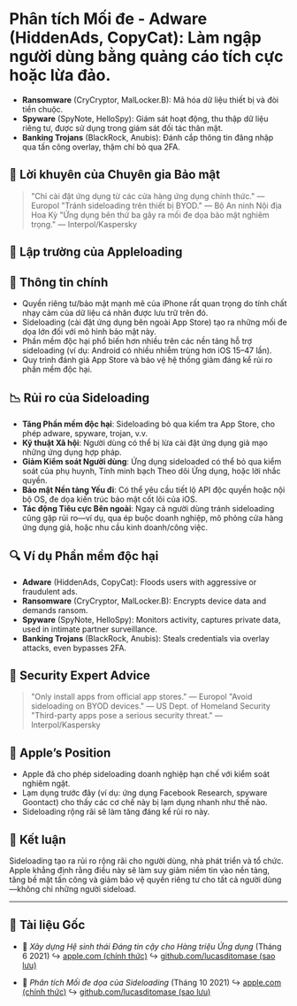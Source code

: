 # Phân tích Mối đe - **Adware** (HiddenAds, CopyCat): Làm ngập người dùng bằng quảng cáo tích cực hoặc lừa đảo.
- **Ransomware** (CryCryptor, MalLocker.B): Mã hóa dữ liệu thiết bị và đòi tiền chuộc.
- **Spyware** (SpyNote, HelloSpy): Giám sát hoạt động, thu thập dữ liệu riêng tư, được sử dụng trong giám sát đối tác thân mật.
- **Banking Trojans** (BlackRock, Anubis): Đánh cắp thông tin đăng nhập qua tấn công overlay, thậm chí bỏ qua 2FA.

## 🧠 Lời khuyên của Chuyên gia Bảo mật

> "Chỉ cài đặt ứng dụng từ các cửa hàng ứng dụng chính thức." — Europol
> "Tránh sideloading trên thiết bị BYOD." — Bộ An ninh Nội địa Hoa Kỳ
> "Ứng dụng bên thứ ba gây ra mối đe dọa bảo mật nghiêm trọng." — Interpol/Kaspersky

## 🚫 Lập trường của Appleloading

## 📌 Thông tin chính

- Quyền riêng tư/bảo mật mạnh mẽ của iPhone rất quan trọng do tính chất nhạy cảm của dữ liệu cá nhân được lưu trữ trên đó.
- Sideloading (cài đặt ứng dụng bên ngoài App Store) tạo ra những mối đe dọa lớn đối với mô hình bảo mật này.
- Phần mềm độc hại phổ biến hơn nhiều trên các nền tảng hỗ trợ sideloading (ví dụ: Android có nhiều nhiễm trùng hơn iOS 15–47 lần).
- Quy trình đánh giá App Store và bảo vệ hệ thống giảm đáng kể rủi ro phần mềm độc hại.

## 📉 Rủi ro của Sideloading

- **Tăng Phần mềm độc hại**: Sideloading bỏ qua kiểm tra App Store, cho phép adware, spyware, trojan, v.v.
- **Kỹ thuật Xã hội**: Người dùng có thể bị lừa cài đặt ứng dụng giả mạo những ứng dụng hợp pháp.
- **Giảm Kiểm soát Người dùng**: Ứng dụng sideloaded có thể bỏ qua kiểm soát của phụ huynh, Tính minh bạch Theo dõi Ứng dụng, hoặc lời nhắc quyền.
- **Bảo mật Nền tảng Yếu đi**: Có thể yêu cầu tiết lộ API độc quyền hoặc nội bộ OS, đe dọa kiến trúc bảo mật cốt lõi của iOS.
- **Tác động Tiêu cực Bên ngoài**: Ngay cả người dùng tránh sideloading cũng gặp rủi ro—ví dụ, qua ép buộc doanh nghiệp, mô phỏng cửa hàng ứng dụng giả, hoặc nhu cầu kinh doanh/công việc.

## 🔍 Ví dụ Phần mềm độc hại

- **Adware** (HiddenAds, CopyCat): Floods users with aggressive or fraudulent ads.
- **Ransomware** (CryCryptor, MalLocker.B): Encrypts device data and demands ransom.
- **Spyware** (SpyNote, HelloSpy): Monitors activity, captures private data, used in intimate partner surveillance.
- **Banking Trojans** (BlackRock, Anubis): Steals credentials via overlay attacks, even bypasses 2FA.

## 🧠 Security Expert Advice

> "Only install apps from official app stores." — Europol
> "Avoid sideloading on BYOD devices." — US Dept. of Homeland Security
> "Third-party apps pose a serious security threat." — Interpol/Kaspersky

## 🚫 Apple’s Position

- Apple đã cho phép sideloading doanh nghiệp hạn chế với kiểm soát nghiêm ngặt.
- Lạm dụng trước đây (ví dụ: ứng dụng Facebook Research, spyware Goontact) cho thấy các cơ chế này bị lạm dụng nhanh như thế nào.
- Sideloading rộng rãi sẽ làm tăng đáng kể rủi ro này.

## 📎 Kết luận

Sideloading tạo ra rủi ro rộng rãi cho người dùng, nhà phát triển và tổ chức. Apple khẳng định rằng điều này sẽ làm suy giảm niềm tin vào nền tảng, tăng bề mặt tấn công và giảm bảo vệ quyền riêng tư cho tất cả người dùng—không chỉ những người sideload.

---

## 📄 Tài liệu Gốc

- 🧷 *Xây dựng Hệ sinh thái Đáng tin cậy cho Hàng triệu Ứng dụng* (Tháng 6 2021)
  ↪️ [apple.com (chính thức)](https://www.apple.com/privacy/docs/Building_a_Trusted_Ecosystem_for_Millions_of_Apps.pdf)
  ↪️ [github.com/lucasditomase (sao lưu)](https://github.com/lucasditomase/app-restrictions/blob/main/summary.pdf)

- 🧷 *Phân tích Mối đe dọa của Sideloading* (Tháng 10 2021)
  ↪️ [apple.com (chính thức)](https://www.apple.com/privacy/docs/Building_a_Trusted_Ecosystem_for_Millions_of_Apps_A_Threat_Analysis_of_Sideloading.pdf)
  ↪️ [github.com/lucasditomase (sao lưu)](https://github.com/lucasditomase/app-restrictions/blob/main/threat-analysis.pdf)
